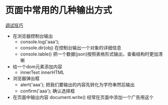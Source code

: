# 页面中常用的几种输出方式

[调试技巧](https://coolshell.cn/articles/17634.html)

- 在浏览器控制台输出
  - console.log('aaa');
  - console.dir(obj) 在控制台输出一个对象的详细信息
  - console.table() 把一个数据(json)按照表格形式输出，查看结构时更加清晰
- 给一个dom元素添加内容
  - innerText innerHTML
- 浏览器弹出框
  - alert('aaa'); 把我们要输出的内容先转化为字符串然后输出
  - confirm('aaa'); 确认选择框
- 在页面中输出内容 document.write() 经常在页面中添加一个广告用这个

